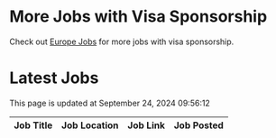 # More Jobs with Visa Sponsorship

Check out [Europe Jobs](https://github.com/sureshparimi/europejobs#latest-jobs) for more jobs with visa sponsorship.

# Latest Jobs

This page is updated at September 24, 2024 09:56:12

| Job Title | Job Location | Job Link | Job Posted |
| --- | --- | --- | --- |
